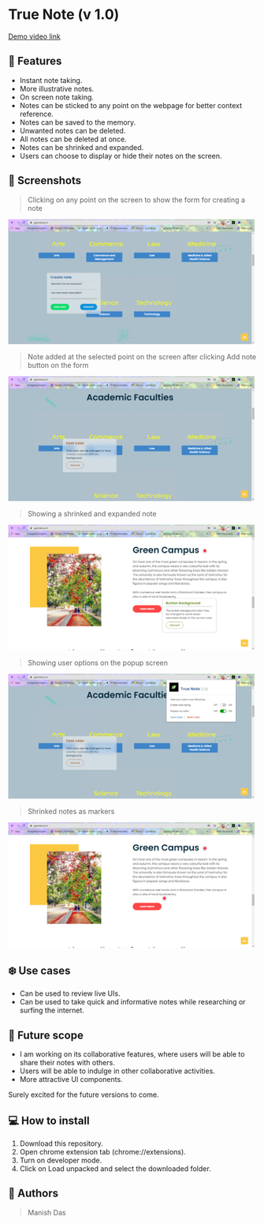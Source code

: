 # True Note (v 1.0)

[Demo video link](https://youtu.be/EibNoVMeA90)

## :star2: Features
* Instant note taking.
* More illustrative notes.
* On screen note taking.
* Notes can be sticked to any point on the webpage for better context reference.
* Notes can be saved to the memory.
* Unwanted notes can be deleted.
* All notes can be deleted at once.
* Notes can be shrinked and expanded.
* Users can choose to display or hide their notes on the screen.

## :eyes: Screenshots
> Clicking on any point on the screen to show the form for creating a note<br>
<img src="./demo_images/Display_form.jpg" alt="display_form" width="500px">

>Note added at the selected point on the screen after clicking Add note button on the form<br>
<img src="./demo_images/Added_note.jpg" alt="shrinked_notes" width="500px">

>Showing a shrinked and expanded note<br>
<img src="./demo_images/Added_note2.jpg" alt="added_notes" width="500px">

>Showing user options on the popup screen<br>
<img src="./demo_images/Display_note_option.jpg" alt="popup" width="500px">

>Shrinked notes as markers<br>
<img src="./demo_images/Shrink_notes.jpg" alt="shrinked_notes" width="500px">


## :snowflake: Use cases
* Can be used to review live UIs.
* Can be used to take quick and informative notes while researching or surfing the internet.

## :sunflower: Future scope
* I am working on its collaborative features, where users will be able to share their notes with others.
* Users will be able to indulge in other collaborative activities.
* More attractive UI components.

Surely excited for the future versions to come.


## :computer: How to install
1. Download this repository.
2. Open chrome extension tab (chrome://extensions).
3. Turn on developer mode.
4. Click on Load unpacked and select the downloaded folder.

## :construction_worker: Authors
> Manish Das



